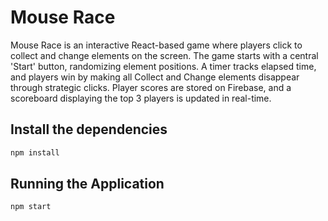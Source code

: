 # Mouse Race

Mouse Race is an interactive React-based game where players click to collect and change elements on the screen. The game starts with a central 'Start' button, randomizing element positions. A timer tracks elapsed time, and players win by making all Collect and Change elements disappear through strategic clicks. Player scores are stored on Firebase, and a scoreboard displaying the top 3 players is updated in real-time.

## Install the dependencies
```bash
npm install
```
## Running the Application
```bash
npm start
```
